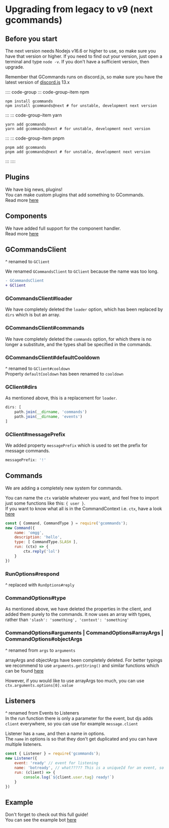 # Upgrading from legacy to v9 (next gcommands)

## Before you start

The next version needs Nodejs v16.6 or higher to use, so make sure you have that version or higher. If you need to find out your version, just open a terminal and type `node -v`. If you don't have a sufficient version, then upgrade.

Remember that GCommands runs on discord.js, so make sure you have the latest version of [discord.js](https://npmjs.org/discord.js) 13.x

:::: code-group
::: code-group-item npm
```sh:no-line-numbers
npm install gcommands
npm install gcommands@next # for unstable, development next version
```
:::
::: code-group-item yarn
```sh:no-line-numbers
yarn add gcommands
yarn add gcommands@next # for unstable, development next version
```
:::
::: code-group-item pnpm
```sh:no-line-numbers
pnpm add gcommands
pnpm add gcommands@next # for unstable, development next version
```
:::
::::

## Plugins
We have big news, plugins!  
You can make custom plugins that add something to GCommands.  
Read more [here](../plugins/first-plugin)

## Components
We have added full support for the component handler.  
Read more [here](../getting-started/first-component)

## GCommandsClient
^ renamed to `GClient`

We renamed `GCommandsClient` to `GClient` because the name was too long.

```diff
- GCommandsClient
+ GClient
```

### GCommandsClient#loader
We have completely deleted the `loader` option, which has been replaced by `dirs` which is but an array.

### GCommandsClient#commands
We have completely deleted the `commands` option, for which there is no longer a substitute, and the types shall be specified in the commands.

### GCommandsClient#defaultCooldown
^ renamed to `GClient#cooldown`  
Property `defaultCooldown` has been renamed to `cooldown`

### GClient#dirs
As mentioned above, this is a replacement for `loader`.

```js
dirs: [
    path.join(__dirname, 'commands')
    path.join(__dirname, 'events')
]
```

### GClient#messagePrefix
We added property `messagePrefix` which is used to set the prefix for message commands.

```js
messagePrefix: '!'
```

## Commands
We are adding a completely new system for commands.

You can name the `ctx` variable whatever you want, and feel free to import just some functions like this: `{ user }`.  
If you want to know what all is in the CommandContext i.e. `ctx`, have a look [here](https://garlic-team.js.org/docs/#/docs/gcommands/next/class/CommandContext)

```js
const { Command, CommandType } = require('gcommands');
new Command({
    name: 'omgg',
    description: 'hello',
    type: [ CommandType.SLASH ],
    run: (ctx) => {
        ctx.reply('lol')
    }
})
```

### RunOptions#respond
^ replaced with `RunOptions#reply`

### CommandOptions#type
As mentioned above, we have deleted the properties in the client, and added them purely to the commands. It now uses an array with types, rather than `'slash': 'something', 'context': 'something'`

### CommandOptions#arguments | CommandOptions#arrayArgs | CommandOptions#objectArgs
^ renamed from `args` to `arguments`

arrayArgs and objectArgs have been completely deleted. For better typings we recommend to use `arguments.getString()` and similar functions which can be found [here](https://discord.js.org/#/docs/main/stable/class/CommandInteractionOptionResolver)  
  
However, if you would like to use arrayArgs too much, you can use `ctx.arguments.options[0].value`

## Listeners
^ renamed from Events to Listeners  
In the run function there is only a parameter for the event, but djs adds `client` everywhere, so you can use for example `message.client`  
  
Listener has a `name`, and then a name in options.  
The `name` in options is so that they don't get duplicated and you can have multiple listeners.

```js
const { Listener } = require('gcommands');
new Listener({
    event: 'ready' // event for listening
    name: 'botready', // what????? This is a uniqueId for an event, so you can have more of them and not get replaced.
    run: (client) => {
        console.log(`${client.user.tag} ready!`)
    }
})
```

## Example
Don't forget to check out this full guide!  
You can see the example bot [here](https://github.com/Garlic-Team/GCommands/tree/next/example)
